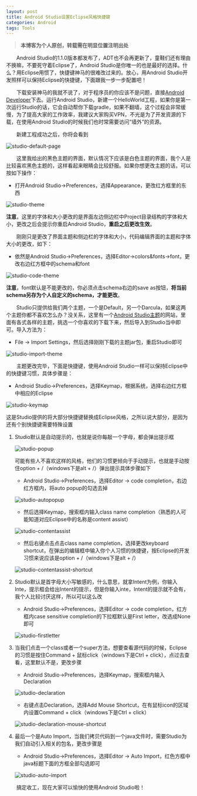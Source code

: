 ```yaml
---
layout: post
title: Android Studio设置Eclipse风格快捷键
categories: Android
tags: Tools
---
```


> **本博客为个人原创，转载需在明显位置注明出处**

&emsp;&emsp;Android Studio的1.1.0版本都发布了，ADT也不会再更新了，童鞋们还有理由不换嘛，不要死守着Eclipse了，Android Studio是你唯一的也是最好的选择。什么？用Eclipse用惯了，快捷键神马的很难改过来的。放心，用Android Studio开发照样可以保持Eclipse的快捷键，下面跟我一步一步配置吧！

&emsp;&emsp;下载安装神马的我就不说了，对于程序员的你应该不是问题，直接[Android Developer](developer.android.com)下去。运行Android Studio，新建一个HelloWorld工程，如果你是第一次运行Studio的话，它会自动帮你下载gradle，如果不翻墙，这个过程会非常缓慢，为了提高大家的工作效率，我建议大家购买VPN，不光是为了开发资源的下载，在使用Android Studio的时候我们也时常需要访问“墙外”的资源。

&emsp;&emsp;新建工程成功之后，你将会看到

![studio-default-page](/images/as-default-page.png)

&emsp;&emsp;这里我给出的黑色主题的界面，默认情况下应该是白色主题的界面，我个人是比较喜欢黑色主题的，这样看起来眼睛会比较舒服。如果你想更改主题的话，可以按如下操作：

* 打开Android Studio->Preferences，选择Appearance，更改红方框里的东西

![studio-theme](/images/as-theme.png)

**注意**，这里的字体和大小更改的是界面左边侧边栏中Project目录结构的字体和大小，更改之后会提示你重启Android Studio，**重启之后更改生效**。

&emsp;&emsp;刚刚只是更改了界面主题和侧边栏的字体和大小，代码编辑界面的主题和字体大小的更改，如下：

* 依然是Android Studio->Preferences，选择Editor->colors&fonts->font，更改右边红方框中的schema和font

![studio-code-theme](/images/as-schema-font.png)

**注意**，font默认是不能更改的，你必须点击schema右边的save as按钮，**将当前schema另存为个人自定义的schema，才能更改**。

&emsp;&emsp;Studio只提供给我们两个主题，一个是Default，另一个Darcula，如果这两个主题你都不喜欢怎么办？没关系，这里有一个[Android Studio主题](http://www.ideacolorthemes.org/themes/)的网站，里面有各式各样的主题，挑选一个你喜欢的下载下来，然后导入到Studio当中即可。导入方法为：

* File -> Import Settings，然后选择刚刚下载的主题jar包，重启Studio即可

![studio-import-theme](/images/as-import-setting.png)

&emsp;&emsp;主题更改完毕，下面是快捷键，使用Android Studio一样可以保持Eclipse中的快捷键习惯，具体步骤是：

* Android Studio->Preferences，选择Keymap，根据系统，选择右边红方框中相应的Eclipse

![studio-keymap](/images/as-keymap.png)

这是Studio提供的将大部分快捷键替换成Eclipse风格，之所以说大部分，是因为还有个别快捷键需要特殊设置

1. Studio默认是自动提示的，也就是说你每敲一个字母，都会弹出提示框
    
    ![studio-popup](/images/as-popup.png)
    
    可能有些人不喜欢这样的风格，他们的习惯更倾向于手动提示，也就是手动按住option + /（windows下是alt + /）弹出提示具体步骤如下

    * Android Studio->Preferences，选择Editor -> code completion，右边红方框内，将auto popup的勾选去掉
    
    ![studio-autopopup](/images/as-autopopup.png)
    
    * 然后选择Keymap，搜索框内输入class name completion（熟悉的人可能知道对应Eclipse中的名称是content assist）
    
    ![studio-contentassist](/images/as-contentassist.png)
    
    * 然后右键点击点击class name completion，选择更改keyboard shortcut，在弹出的编辑框中输入你个人习惯的快捷键，按Eclipse的开发习惯来说应该是option + /（windows下是alt + /）
    
    ![studio-contentassist-shortcut](/images/as-contentassist-keyboard-shortcut.png)
    
2. Studio默认是首字母大小写敏感的，什么意思，就拿Intent为例，你输入Inte，提示框会给出Intent的提示，但是你输入inte，Intent的提示就不会有，我个人比较讨厌这样，所以可以这么改

    * Android Studio->Preferences，选择Editor -> code completion，红方框内case sensitive completion的下拉框默认是First letter，改选成None即可

    ![studio-firstletter](/images/as-firstletter-sensitive.png)
    
3. 当我们点击一个class或者一个super方法，想要查看源代码的时候，Eclipse的习惯是按住Command + 鼠标click（windows下是Ctrl + click），点过去查看，这里默认不是，更改步骤

    * Android Studio->Preferences，选择Keymap，搜索框内输入Declaration
    
    ![studio-declaration](/images/as-declaration.png)
    
    * 右键点击Declaration，选择Add Mouse Shortcut，在有鼠标icon的区域内设置Command + click（windows下是Ctrl + click）
    
    ![studio-declaration-mouse-shortcut](/images/as-declaration-mouse-shortcut.png)
    
4. 最后一个是Auto Import，当我们拷贝代码到一个java文件时，需要Studio为我们自动引入相关的包名，更改步骤是

    * Android Studio->Preferences，选择Editor -> Auto Import，红色方框中java标题下面的方框全部勾选即可
    
    ![studio-auto-import](/images/as-auto-import.png)    
    

 &emsp;&emsp;搞定收工，现在大家可以愉快的使用Android Studio啦！
   




